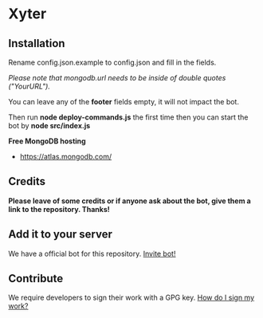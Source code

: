 # Xyter

## Installation

Rename config.json.example to config.json and fill in the fields.

_Please note that mongodb.url needs to be inside of double quotes ("YourURL")._

You can leave any of the **footer** fields empty, it will not impact the bot.

Then run **node deploy-commands.js** the first time then you can start the bot by **node src/index.js**

**Free MongoDB hosting**

- https://atlas.mongodb.com/

## Credits

**Please leave of some credits or if anyone ask about the bot, give them a link to the repository. Thanks!**

## Add it to your server

We have a official bot for this repository. [Invite bot!](https://discord.com/api/oauth2/authorize?client_id=949998000401436673&permissions=8&scope=bot%20applications.commands)

## Contribute

We require developers to sign their work with a GPG key. [How do I sign my work?](https://git-scm.com/book/en/v2/Git-Tools-Signing-Your-Work)
